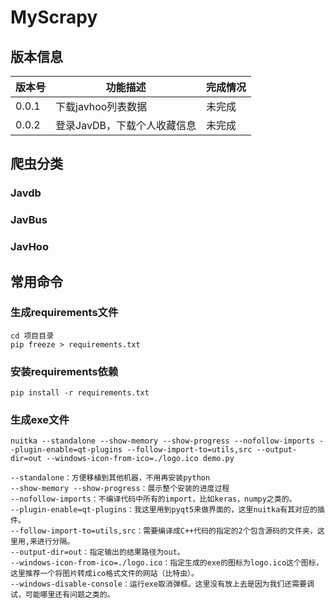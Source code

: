 # MyScrapy

## 版本信息

| 版本号   | 功能描述             | 完成情况 |
|-------|------------------|------|
 | 0.0.1 | 下载javhoo列表数据     | 未完成  |
| 0.0.2 | 登录JavDB，下载个人收藏信息 | 未完成  |

## 爬虫分类

### Javdb

### JavBus

### JavHoo

## 常用命令
### 生成requirements文件
```
cd 项目目录
pip freeze > requirements.txt
```
### 安装requirements依赖
```
pip install -r requirements.txt
```
### 生成exe文件
```commandline
nuitka --standalone --show-memory --show-progress --nofollow-imports --plugin-enable=qt-plugins --follow-import-to=utils,src --output-dir=out --windows-icon-from-ico=./logo.ico demo.py
```
```
--standalone：方便移植到其他机器，不用再安装python
--show-memory --show-progress：展示整个安装的进度过程
--nofollow-imports：不编译代码中所有的import，比如keras，numpy之类的。
--plugin-enable=qt-plugins：我这里用到pyqt5来做界面的，这里nuitka有其对应的插件。
--follow-import-to=utils,src：需要编译成C++代码的指定的2个包含源码的文件夹，这里用,来进行分隔。
--output-dir=out：指定输出的结果路径为out。
--windows-icon-from-ico=./logo.ico：指定生成的exe的图标为logo.ico这个图标，这里推荐一个将图片转成ico格式文件的网站（比特虫）。
--windows-disable-console：运行exe取消弹框。这里没有放上去是因为我们还需要调试，可能哪里还有问题之类的。
```